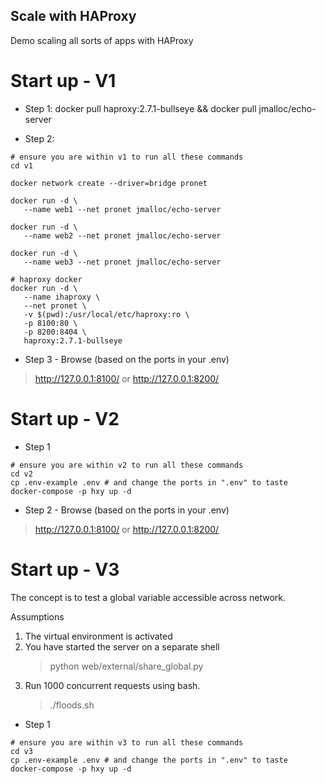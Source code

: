 ## Scale with HAProxy
Demo scaling all sorts of apps with HAProxy

# Start up - V1
- Step 1:
 docker pull haproxy:2.7.1-bullseye && docker pull jmalloc/echo-server

- Step 2:
```shell
# ensure you are within v1 to run all these commands
cd v1

docker network create --driver=bridge pronet

docker run -d \
   --name web1 --net pronet jmalloc/echo-server
   
docker run -d \
   --name web2 --net pronet jmalloc/echo-server
   
docker run -d \
   --name web3 --net pronet jmalloc/echo-server

# haproxy docker
docker run -d \
   --name ihaproxy \
   --net pronet \
   -v $(pwd):/usr/local/etc/haproxy:ro \
   -p 8100:80 \
   -p 8200:8404 \
   haproxy:2.7.1-bullseye
```

- Step 3 - Browse (based on the ports in your .env)
> http://127.0.0.1:8100/ or http://127.0.0.1:8200/


# Start up - V2
- Step 1
```shell
# ensure you are within v2 to run all these commands
cd v2
cp .env-example .env # and change the ports in ".env" to taste
docker-compose -p hxy up -d
```

- Step 2 - Browse (based on the ports in your .env)
> http://127.0.0.1:8100/ or http://127.0.0.1:8200/


#  Start up - V3
The concept is to test a global variable accessible across network.

Assumptions
1. The virtual environment is activated
2. You have started the server on a separate shell
   > python web/external/share_global.py
3. Run 1000 concurrent requests using bash.
   > ./floods.sh

- Step 1
```shell
# ensure you are within v3 to run all these commands
cd v3
cp .env-example .env # and change the ports in ".env" to taste
docker-compose -p hxy up -d
```